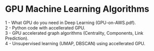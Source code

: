 # GPU Machine Learning Algorithms <br>
1 - What GPU do you need in Deep Learning (GPU-on-AWS.pdf). <br>
2 - Python code with accellerated GPU. <br>
3 - GPU accelerated graph algorithms (Centrality, Components, Link Prediction). <br>
4 - Unsupervised learning (UMAP, DBSCAN) using accellerated GPU. <br>
